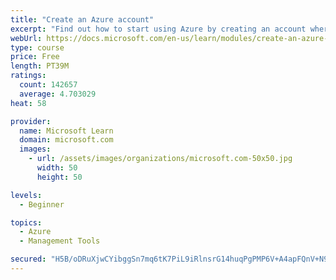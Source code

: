 ```yaml
---
title: "Create an Azure account"
excerpt: "Find out how to start using Azure by creating an account where you’ll see services and personal settings for identity, billing, and preferences."
webUrl: https://docs.microsoft.com/en-us/learn/modules/create-an-azure-account/
type: course
price: Free
length: PT39M
ratings:
  count: 142657
  average: 4.703029
heat: 58

provider:
  name: Microsoft Learn
  domain: microsoft.com
  images:
    - url: /assets/images/organizations/microsoft.com-50x50.jpg
      width: 50
      height: 50

levels:
  - Beginner

topics:
  - Azure
  - Management Tools

secured: "H5B/oDRuXjwCYibggSn7mq6tK7PiL9iRlnsrG14huqPgPMP6V+A4apFQnV+N9mvPludU+hOyJjFB6mT0+iJIk5X8JHwq8QgvjZvsiSlXdZjziZCTX6mj+hFYOvZ9IcFe0gFFW4x+BoqioY7MmZ1nc2cBCqmsfbJHi4EM9GNWnm1vKyUvVzvmTuWpxhNC6WnPT4vHl473VItc/xYvaqMnOgpleYTBFCSPo3nx+8cdOgpdEvoG/OqEjtvFW3evwTbY7YJCB8o1HJKSmss9Q5GDR5D//LpKBnkwqc1I2OYur9FV6Y59nGd3KkADwG4RcbKwPLu8Te0RDkKo91HOcS8wODAHqoyu32TSSNYNl9H5g8DCyM/fk/tMP7ou0WloXSArNXQpivADK4270Im1omsNQ9iMVc8o+0AaO8fkkEt6wrfNWmzfBhsQkszCUkFJRWvi;qFgNi9JJEx3tiGZnf5Afyw=="
---
```


